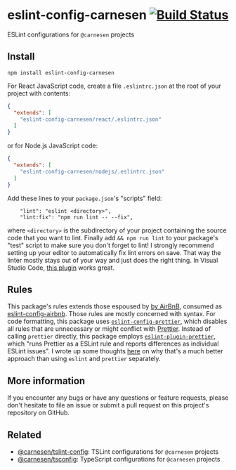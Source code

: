 # eslint-config-carnesen [![Build Status](https://travis-ci.org/carnesen/eslint-config-carnesen.svg?branch=master)](https://travis-ci.org/carnesen/eslint-config-carnesen)

ESLint configurations for `@carnesen` projects

## Install
```
npm install eslint-config-carnesen
```
For React JavaScript code, create a file `.eslintrc.json` at the root of your project with contents:

```json
{
  "extends": [
    "eslint-config-carnesen/react/.eslintrc.json"
  ]
}
```
or for Node.js JavaScript code:
```json
{
  "extends": [
    "eslint-config-carnesen/nodejs/.eslintrc.json"
  ]
}
```
Add these lines to your `package.json`'s "scripts" field:
```
    "lint": "eslint <directory>",
    "lint:fix": "npm run lint -- --fix",
```
where `<directory>` is the subdirectory of your project containing the source code that you want to lint. Finally add `&& npm run lint` to your package's "test" script to make sure you don't forget to lint! I strongly recommend setting up your editor to automatically fix lint errors on save. That way the linter mostly stays out of your way and just does the right thing. In Visual Studio Code, [this plugin](https://marketplace.visualstudio.com/items?itemName=dbaeumer.vscode-eslint) works great.

## Rules
This package's rules extends those espoused by [by AirBnB](https://github.com/airbnb/javascript), consumed as [eslint-config-airbnb](https://www.npmjs.com/package/eslint-config-airbnb). Those rules are mostly concerned with syntax. For code formatting, this package uses [`eslint-config-prettier`](https://github.com/prettier/eslint-config-prettier), which disables all rules that are unnecessary or might conflict with [Prettier](https://prettier.io/). Instead of calling `prettier` directly, this package employs [`eslint-plugin-prettier`](https://github.com/prettier/eslint-plugin-prettier), which "runs Prettier as a ESLint rule and reports differences as individual ESLint issues". I wrote up some thoughts [here](https://github.com/googleapis/google-cloud-node/issues/2842#issuecomment-425229710) on why that's a much better approach than using `eslint` and `prettier` separately.

## More information
If you encounter any bugs or have any questions or feature requests, please don't hesitate to file an issue or submit a pull request on this project's repository on GitHub.

## Related
- [@carnesen/tslint-config](https://github.com/carnesen/tslint-config): TSLint configurations for `@carnesen` projects
- [@carnesen/tsconfig](https://github.com/carnesen/tsconfig): TypeScript configurations for `@carnesen` projects
